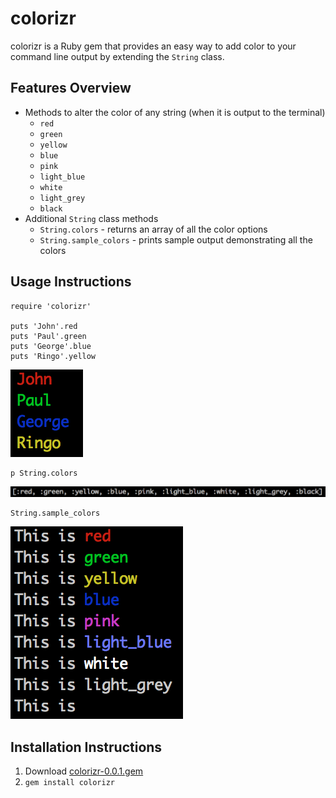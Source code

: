 # colorizr
colorizr is a Ruby gem that provides an easy way to add color to your command line output by extending the `String` class.

## Features Overview
* Methods to alter the color of any string (when it is output to the terminal)
  * `red`
  * `green`
  * `yellow`
  * `blue`
  * `pink`
  * `light_blue`
  * `white`
  * `light_grey`
  * `black`
* Additional `String` class methods
  * `String.colors` - returns an array of all the color options
  * `String.sample_colors` - prints sample output demonstrating all the colors

## Usage Instructions
```
require 'colorizr'

puts 'John'.red
puts 'Paul'.green
puts 'George'.blue
puts 'Ringo'.yellow
```
![output example](images/output.png)

```
p String.colors
```
![colors example](images/colors.png)

```
String.sample_colors
```
![sample_colors example](images/sample_colors.png)

## Installation Instructions
1. Download [colorizr-0.0.1.gem](colorizr-0.0.1.gem)
2. `gem install colorizr`